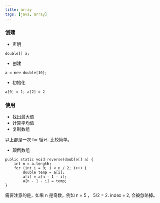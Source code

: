 ```yaml
---
title: array 
tags: [java, array]
---
```


### 创建

- 声明  
```
double[] a;
```
- 创建 
```
a = new double[10];
```
- 初始化 
```
a[0] = 1; a[2] = 2
```

### 使用

- 找出最大值
- 计算平均值
- 复制数组

以上都是一次 for 循环. 比较简单。

- 颠倒数组

```
public static void reverse(double[] a) {
    int n = a.length;
    for (int i = 0; i < n / 2; i++) {
        double temp = a[i];
        a[i] = a[n - 1 - i];
        a[n - 1 - i] = temp;
}
```

需要注意的是，如果 n 是奇数，例如 n = 5 ， 5/2 = 2. index = 2, 会被忽略掉。





